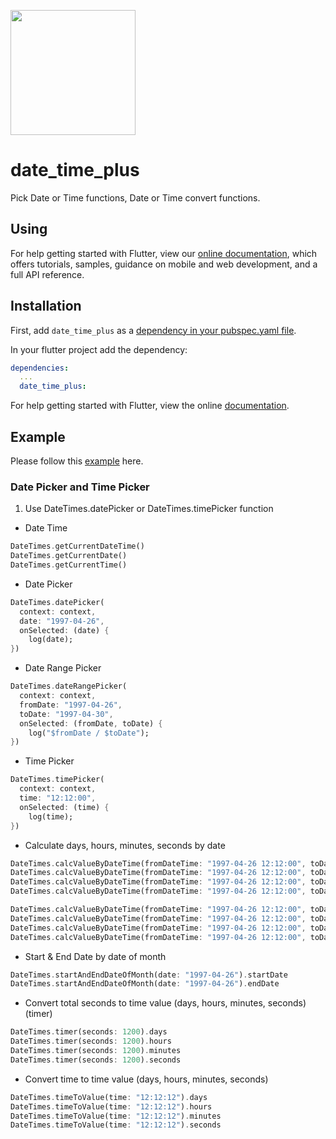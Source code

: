 [<img src="https://datadirr.com/datadirr.png" width="200" />](https://datadirr.com)


# date_time_plus

Pick Date or Time functions, Date or Time convert functions.

## Using

For help getting started with Flutter, view our
[online documentation](https://pub.dev/documentation/date_time_plus/latest), which offers tutorials,
samples, guidance on mobile and web development, and a full API reference.

## Installation

First, add `date_time_plus` as a [dependency in your pubspec.yaml file](https://flutter.dev/docs/development/platform-integration/platform-channels).

In your flutter project add the dependency:

```yml
dependencies:
  ...
  date_time_plus:
```

For help getting started with Flutter, view the online
[documentation](https://flutter.io/).

## Example

Please follow this [example](https://github.com/datadirr/date_time_plus/tree/master/example) here.


### Date Picker and Time Picker

1. Use DateTimes.datePicker or DateTimes.timePicker function

* Date Time
```dart
DateTimes.getCurrentDateTime()
DateTimes.getCurrentDate()
DateTimes.getCurrentTime()
```

* Date Picker
```dart
DateTimes.datePicker(
  context: context,
  date: "1997-04-26",
  onSelected: (date) {
    log(date);
})
```

* Date Range Picker
```dart
DateTimes.dateRangePicker(
  context: context,
  fromDate: "1997-04-26",
  toDate: "1997-04-30",
  onSelected: (fromDate, toDate) {
    log("$fromDate / $toDate");
})
```

* Time Picker
```dart
DateTimes.timePicker(
  context: context,
  time: "12:12:00",
  onSelected: (time) {
    log(time);
})
```


* Calculate days, hours, minutes, seconds by date
```dart
DateTimes.calcValueByDateTime(fromDateTime: "1997-04-26 12:12:00", toDateTime: "1997-04-30 12:12:00").inDays
DateTimes.calcValueByDateTime(fromDateTime: "1997-04-26 12:12:00", toDateTime: "1997-04-30 12:12:00").inHours
DateTimes.calcValueByDateTime(fromDateTime: "1997-04-26 12:12:00", toDateTime: "1997-04-30 12:12:00").inMinutes
DateTimes.calcValueByDateTime(fromDateTime: "1997-04-26 12:12:00", toDateTime: "1997-04-30 12:12:00").inSeconds

DateTimes.calcValueByDateTime(fromDateTime: "1997-04-26 12:12:00", toDateTime: "1997-04-30 12:12:00").days
DateTimes.calcValueByDateTime(fromDateTime: "1997-04-26 12:12:00", toDateTime: "1997-04-30 12:12:00").hours
DateTimes.calcValueByDateTime(fromDateTime: "1997-04-26 12:12:00", toDateTime: "1997-04-30 12:12:00").minutes
DateTimes.calcValueByDateTime(fromDateTime: "1997-04-26 12:12:00", toDateTime: "1997-04-30 12:12:00").seconds
```

* Start & End Date by date of month
```dart
DateTimes.startAndEndDateOfMonth(date: "1997-04-26").startDate
DateTimes.startAndEndDateOfMonth(date: "1997-04-26").endDate
```

* Convert total seconds to time value (days, hours, minutes, seconds) (timer)
```dart
DateTimes.timer(seconds: 1200).days
DateTimes.timer(seconds: 1200).hours
DateTimes.timer(seconds: 1200).minutes
DateTimes.timer(seconds: 1200).seconds
```

* Convert time to time value (days, hours, minutes, seconds)
```dart
DateTimes.timeToValue(time: "12:12:12").days
DateTimes.timeToValue(time: "12:12:12").hours
DateTimes.timeToValue(time: "12:12:12").minutes
DateTimes.timeToValue(time: "12:12:12").seconds
```

